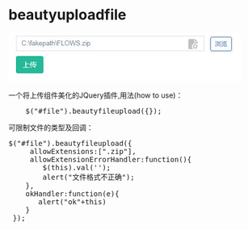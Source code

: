 # beautyuploadfile

![Image text](https://raw.githubusercontent.com/ifener/beautyuploadfile/master/images/2018-11-28_16-32-43.jpg)

一个将上传组件美化的JQuery插件,用法(how to use)：
<pre>
    $("#file").beautyfileupload({});
</pre>
可限制文件的类型及回调：
<pre>
$("#file").beautyfileupload({
     allowExtensions:[".zip"],
     allowExtensionErrorHandler:function(){
        $(this).val('');
        alert("文件格式不正确");
    },
    okHandler:function(e){
       alert("ok"+this)
    }
 });
</pre>
